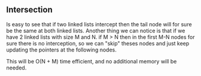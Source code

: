 ## Intersection

Is easy to see that if two linked lists intercept then the tail node will
for sure be the same at both linked lists. Another thing we can notice is
that if we have 2 linked lists with size M and N. if M > N then in the first
M-N nodes for sure there is no interception, so we can "skip" theses nodes
and just keep updating the pointers at the following nodes.

This will be O(N + M) time efficient, and no additional memory will be needed.
